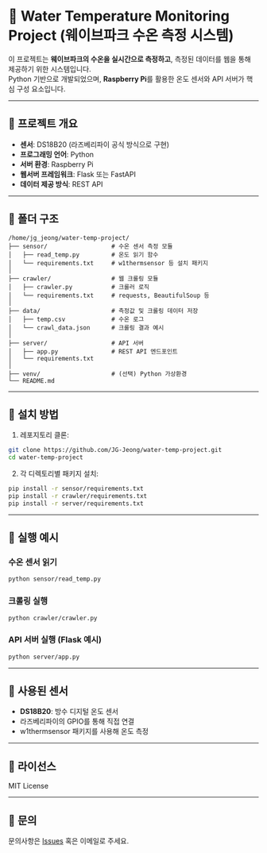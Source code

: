 # 🌊 Water Temperature Monitoring Project (웨이브파크 수온 측정 시스템)

이 프로젝트는 **웨이브파크의 수온을 실시간으로 측정하고**, 측정된 데이터를 웹을 통해 제공하기 위한 시스템입니다.  
Python 기반으로 개발되었으며, **Raspberry Pi**를 활용한 온도 센서와 API 서버가 핵심 구성 요소입니다.

---

## 📌 프로젝트 개요

- **센서**: DS18B20 (라즈베리파이 공식 방식으로 구현)
- **프로그래밍 언어**: Python
- **서버 환경**: Raspberry Pi
- **웹서버 프레임워크**: Flask 또는 FastAPI
- **데이터 제공 방식**: REST API

---

## 📁 폴더 구조

```
/home/jg_jeong/water-temp-project/
├── sensor/                  # 수온 센서 측정 모듈
│   ├── read_temp.py         # 온도 읽기 함수
│   └── requirements.txt     # w1thermsensor 등 설치 패키지
│
├── crawler/                 # 웹 크롤링 모듈
│   ├── crawler.py           # 크롤러 로직
│   └── requirements.txt     # requests, BeautifulSoup 등
│
├── data/                    # 측정값 및 크롤링 데이터 저장
│   ├── temp.csv             # 수온 로그
│   └── crawl_data.json      # 크롤링 결과 예시
│
├── server/                  # API 서버
│   ├── app.py               # REST API 엔드포인트
│   └── requirements.txt
│
├── venv/                    # (선택) Python 가상환경
└── README.md
```

---

## 🔧 설치 방법

1. 레포지토리 클론:

```bash
git clone https://github.com/JG-Jeong/water-temp-project.git
cd water-temp-project
```

2. 각 디렉토리별 패키지 설치:

```bash
pip install -r sensor/requirements.txt
pip install -r crawler/requirements.txt
pip install -r server/requirements.txt
```

---

## 🚀 실행 예시

### 수온 센서 읽기

```bash
python sensor/read_temp.py
```

### 크롤링 실행

```bash
python crawler/crawler.py
```

### API 서버 실행 (Flask 예시)

```bash
python server/app.py
```

---

## 📡 사용된 센서

- **DS18B20**: 방수 디지털 온도 센서
- 라즈베리파이의 GPIO를 통해 직접 연결
- w1thermsensor 패키지를 사용해 온도 측정

---

## 📃 라이선스

MIT License

---

## 🙋 문의

문의사항은 [Issues](https://github.com/JG-Jeong/water-temp-project/issues) 혹은 이메일로 주세요.
